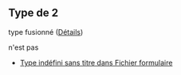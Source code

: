 ## Type de 2

type fusionné ([Détails](frw-definitions-component-anyof-2.md))

n'est pas

*   [Type indéfini sans titre dans Fichier formulaire](frw-definitions-component-anyof-2-not.md "vérifier la définition du type")

